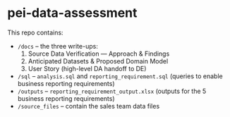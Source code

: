 # pei-data-assessment

This repo contains:
- `/docs` – the three write-ups:
  1) Source Data Verification — Approach & Findings  
  2) Anticipated Datasets & Proposed Domain Model  
  3) User Story (high-level DA handoff to DE)
- `/sql` – `analysis.sql` and `reporting_requirement.sql` (queries to enable business reporting requirements)
- `/outputs` – `reporting_requirement_output.xlsx` (outputs for the 5 business reporting requirements)
- `/source_files` – contain the sales team data files
